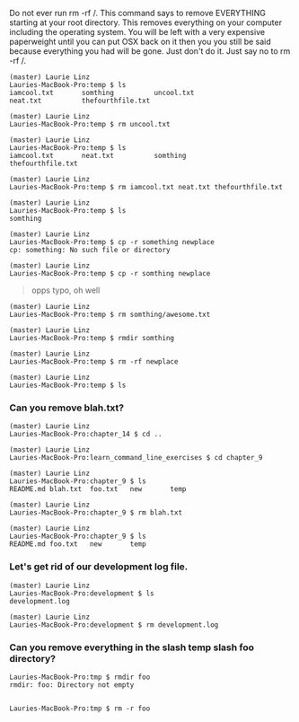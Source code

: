 Do not ever run rm -rf /.  This command says to remove EVERYTHING starting at your root directory.  This removes everything on your computer including the operating system.  You will be left with a very expensive paperweight until you can put OSX back on it then you you still be said because everything you had will be gone. Just don't do it.  Just say no to rm -rf /.



```
(master) Laurie Linz
Lauries-MacBook-Pro:temp $ ls
iamcool.txt       somthing          uncool.txt
neat.txt          thefourthfile.txt
```

```
(master) Laurie Linz
Lauries-MacBook-Pro:temp $ rm uncool.txt

(master) Laurie Linz
Lauries-MacBook-Pro:temp $ ls
iamcool.txt       neat.txt          somthing          thefourthfile.txt
```

```
(master) Laurie Linz
Lauries-MacBook-Pro:temp $ rm iamcool.txt neat.txt thefourthfile.txt

(master) Laurie Linz
Lauries-MacBook-Pro:temp $ ls
somthing
```

```
(master) Laurie Linz
Lauries-MacBook-Pro:temp $ cp -r something newplace
cp: something: No such file or directory

(master) Laurie Linz
Lauries-MacBook-Pro:temp $ cp -r somthing newplace
```

>opps typo, oh well

```
(master) Laurie Linz
Lauries-MacBook-Pro:temp $ rm somthing/awesome.txt

(master) Laurie Linz
Lauries-MacBook-Pro:temp $ rmdir somthing

(master) Laurie Linz
Lauries-MacBook-Pro:temp $ rm -rf newplace

(master) Laurie Linz
Lauries-MacBook-Pro:temp $ ls
```

### Can you remove blah.txt?
```
(master) Laurie Linz
Lauries-MacBook-Pro:chapter_14 $ cd ..

(master) Laurie Linz
Lauries-MacBook-Pro:learn_command_line_exercises $ cd chapter_9

(master) Laurie Linz
Lauries-MacBook-Pro:chapter_9 $ ls
README.md blah.txt  foo.txt   new       temp

(master) Laurie Linz
Lauries-MacBook-Pro:chapter_9 $ rm blah.txt

(master) Laurie Linz
Lauries-MacBook-Pro:chapter_9 $ ls
README.md foo.txt   new       temp
```



### Let's get rid of our development log file.
```
(master) Laurie Linz
Lauries-MacBook-Pro:development $ ls
development.log

(master) Laurie Linz
Lauries-MacBook-Pro:development $ rm development.log
```

### Can you remove everything in the slash temp slash foo directory?
```
Lauries-MacBook-Pro:tmp $ rmdir foo
rmdir: foo: Directory not empty


Lauries-MacBook-Pro:tmp $ rm -r foo
```
